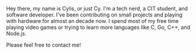 Hey there, my name is Cylis, or just Cy. I'm a tech nerd, a CIT student, and software developer. I've been contributing on small projects and playing with hardware for almost an decade now. I spend most of my free time playing video games or trying to learn more languages like C, Go, C++, and Node.js.

Please feel free to contact me!